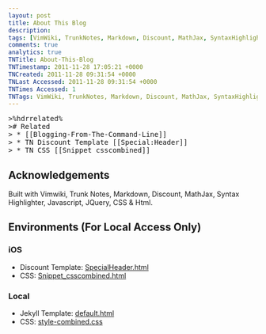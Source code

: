 ```yaml
---
layout: post
title: About This Blog
description: 
tags: [VimWiki, TrunkNotes, Markdown, Discount, MathJax, SyntaxHighlighter, Javascript, JQuery, Css, Html]
comments: true
analytics: true
TNTitle: About-This-Blog
TNTimestamp: 2011-11-28 17:05:21 +0000
TNCreated: 2011-11-28 09:31:54 +0000
TNLast Accessed: 2011-11-28 09:31:54 +0000
TNTimes Accessed: 1
TNTags: VimWiki, TrunkNotes, Markdown, Discount, MathJax, SyntaxHighlighter, Javascript, JQuery, Css, Html
---
```




<pre class="action ideaaction">
>%hdrrelated%
># Related
> * [[Blogging-From-The-Command-Line]]
> * TN Discount Template [[Special:Header]]
> * TN CSS [[Snippet_csscombined]]
</pre>

## Acknowledgements

Built with Vimwiki, Trunk Notes, Markdown, Discount, MathJax, Syntax Highlighter, Javascript, JQuery, CSS & Html.

## Environments (For Local Access Only)
### iOS

 * Discount Template: [SpecialHeader.html](file:///Users/stu/Desktop/Dropbox/Documents/TrunkNotes/Html/SpecialHeader.html)
 * CSS: [Snippet_csscombined.html](file:///Users/stu/Desktop/Dropbox/Documents/TrunkNotes/Html/Snippet_csscombined.html)

### Local

 * Jekyll Template: [default.html](file:///Users/stu/Desktop/Dropbox/Documents/TrunkNotes/tub78.github.com/_layouts/default.html)
 * CSS: [style-combined.css](file:///Users/stu/Desktop/Dropbox/Documents/TrunkNotes/tub78.github.com/css/style-combined.css)


